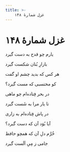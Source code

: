 ```yaml
---
title: >-
    غزل شمارهٔ ۱۴۸
---
```

# غزل شمارهٔ ۱۴۸

<div class="b" id="bn1"><div class="m1"><p>یارم چو قدح به دست گیرد</p></div>
<div class="m2"><p>بازارِ بُتان شکست گیرد</p></div></div>
<div class="b" id="bn2"><div class="m1"><p>هر کس که بدید چشم او گفت</p></div>
<div class="m2"><p>کو محتسبی که مست گیرد؟</p></div></div>
<div class="b" id="bn3"><div class="m1"><p>در بحر فِتاده‌ام چو ماهی</p></div>
<div class="m2"><p>تا یار مرا به شَست گیرد</p></div></div>
<div class="b" id="bn4"><div class="m1"><p>در پاش فِتاده‌ام به زاری</p></div>
<div class="m2"><p>آیا بُوَد آن که دست گیرد؟</p></div></div>
<div class="b" id="bn5"><div class="m1"><p>خُرَّم دلِ آن که همچو حافظ</p></div>
<div class="m2"><p>جامی ز مِیِ اَلَست گیرد</p></div></div>